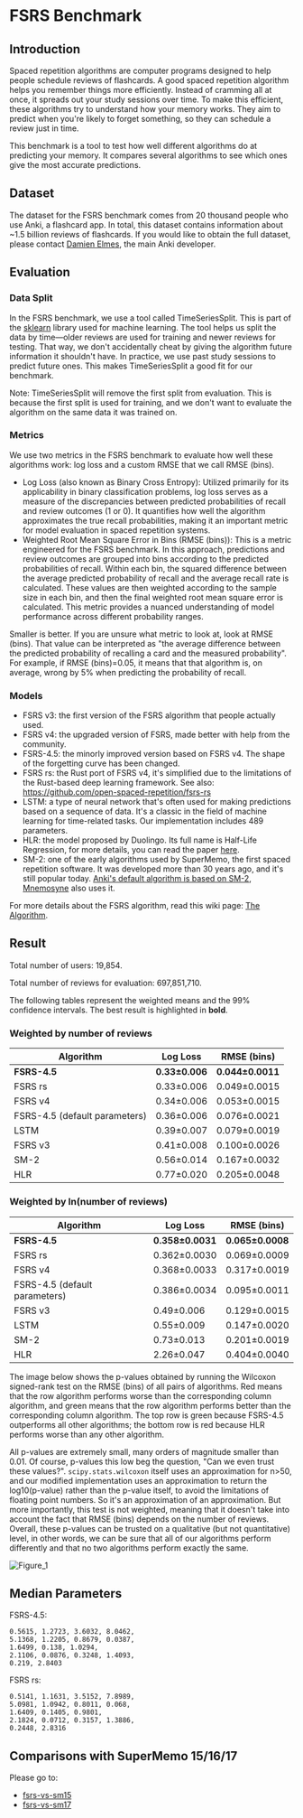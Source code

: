 # FSRS Benchmark

## Introduction

Spaced repetition algorithms are computer programs designed to help people schedule reviews of flashcards. A good spaced repetition algorithm helps you remember things more efficiently. Instead of cramming all at once, it spreads out your study sessions over time. To make this efficient, these algorithms try to understand how your memory works. They aim to predict when you're likely to forget something, so they can schedule a review just in time.

This benchmark is a tool to test how well different algorithms do at predicting your memory. It compares several algorithms to see which ones give the most accurate predictions.

## Dataset

The dataset for the FSRS benchmark comes from 20 thousand people who use Anki, a flashcard app. In total, this dataset contains information about ~1.5 billion reviews of flashcards. If you would like to obtain the full dataset, please contact [Damien Elmes](https://github.com/dae), the main Anki developer.

## Evaluation

### Data Split

In the FSRS benchmark, we use a tool called TimeSeriesSplit. This is part of the [sklearn](https://scikit-learn.org/) library used for machine learning. The tool helps us split the data by time—older reviews are used for training and newer reviews for testing. That way, we don't accidentally cheat by giving the algorithm future information it shouldn't have. In practice, we use past study sessions to predict future ones. This makes TimeSeriesSplit a good fit for our benchmark.

Note: TimeSeriesSplit will remove the first split from evaluation. This is because the first split is used for training, and we don't want to evaluate the algorithm on the same data it was trained on.

### Metrics

We use two metrics in the FSRS benchmark to evaluate how well these algorithms work: log loss and a custom RMSE that we call RMSE (bins).

- Log Loss (also known as Binary Cross Entropy): Utilized primarily for its applicability in binary classification problems, log loss serves as a measure of the discrepancies between predicted probabilities of recall and review outcomes (1 or 0). It quantifies how well the algorithm approximates the true recall probabilities, making it an important metric for model evaluation in spaced repetition systems.
- Weighted Root Mean Square Error in Bins (RMSE (bins)): This is a metric engineered for the FSRS benchmark. In this approach, predictions and review outcomes are grouped into bins according to the predicted probabilities of recall. Within each bin, the squared difference between the average predicted probability of recall and the average recall rate is calculated. These values are then weighted according to the sample size in each bin, and then the final weighted root mean square error is calculated. This metric provides a nuanced understanding of model performance across different probability ranges.

Smaller is better. If you are unsure what metric to look at, look at RMSE (bins). That value can be interpreted as "the average difference between the predicted probability of recalling a card and the measured probability". For example, if RMSE (bins)=0.05, it means that that algorithm is, on average, wrong by 5% when predicting the probability of recall.

### Models

- FSRS v3: the first version of the FSRS algorithm that people actually used.
- FSRS v4: the upgraded version of FSRS, made better with help from the community.
- FSRS-4.5: the minorly improved version based on FSRS v4. The shape of the forgetting curve has been changed.
- FSRS rs: the Rust port of FSRS v4, it's simplified due to the limitations of the Rust-based deep learning framework. See also: https://github.com/open-spaced-repetition/fsrs-rs
- LSTM: a type of neural network that's often used for making predictions based on a sequence of data. It's a classic in the field of machine learning for time-related tasks. Our implementation includes 489 parameters.
- HLR: the model proposed by Duolingo. Its full name is Half-Life Regression, for more details, you can read the paper [here](https://github.com/duolingo/halflife-regression).
- SM-2: one of the early algorithms used by SuperMemo, the first spaced repetition software. It was developed more than 30 years ago, and it's still popular today. [Anki's default algorithm is based on SM-2](https://faqs.ankiweb.net/what-spaced-repetition-algorithm.html), [Mnemosyne](https://mnemosyne-proj.org/principles.php) also uses it.

For more details about the FSRS algorithm, read this wiki page: [The Algorithm](https://github.com/open-spaced-repetition/fsrs4anki/wiki/The-Algorithm).

## Result

Total number of users: 19,854.

Total number of reviews for evaluation: 697,851,710.

The following tables represent the weighted means and the 99% confidence intervals. The best result is highlighted in **bold**.

### Weighted by number of reviews

| Algorithm | Log Loss | RMSE (bins) |
| --- | --- | --- |
| **FSRS-4.5** | **0.33±0.006** | **0.044±0.0011** |
| FSRS rs | 0.33±0.006 | 0.049±0.0015 |
| FSRS v4 | 0.34±0.006 | 0.053±0.0015 |
| FSRS-4.5 (default parameters) | 0.36±0.006 | 0.076±0.0021 |
| LSTM | 0.39±0.007 | 0.079±0.0019 |
| FSRS v3 | 0.41±0.008 | 0.100±0.0026 |
| SM-2 | 0.56±0.014 | 0.167±0.0032 |
| HLR | 0.77±0.020 | 0.205±0.0048 |

### Weighted by ln(number of reviews)

| Algorithm | Log Loss | RMSE (bins) |
| --- | --- | --- |
| **FSRS-4.5** | **0.358±0.0031** | **0.065±0.0008** |
| FSRS rs | 0.362±0.0030 | 0.069±0.0009 |
| FSRS v4 | 0.368±0.0033 | 0.317±0.0019 | 0.076±0.0010 |
| FSRS-4.5 (default parameters) | 0.386±0.0034 | 0.095±0.0011 |
| FSRS v3 | 0.49±0.006 | 0.129±0.0015 |
| LSTM | 0.55±0.009 | 0.147±0.0020 |
| SM-2 | 0.73±0.013 | 0.201±0.0019 |
| HLR | 2.26±0.047 | 0.404±0.0040 |

The image below shows the p-values obtained by running the Wilcoxon signed-rank test on the RMSE (bins) of all pairs of algorithms. Red means that the row algorithm performs worse than the corresponding column algorithm, and green means that the row algorithm performs better than the corresponding column algorithm. The top row is green because FSRS-4.5 outperforms all other algorithms; the bottom row is red because HLR performs worse than any other algorithm.

All p-values are extremely small, many orders of magnitude smaller than 0.01. Of course, p-values this low beg the question, "Can we even trust these values?". `scipy.stats.wilcoxon` itself uses an approximation for n>50, and our modified implementation uses an approximation to return the log10(p-value) rather than the p-value itself, to avoid the limitations of floating point numbers. So it's an approximation of an approximation. But more importantly, this test is not weighted, meaning that it doesn't take into account the fact that RMSE (bins) depends on the number of reviews.
Overall, these p-values can be trusted on a qualitative (but not quantitative) level, in other words, we can be sure that all of our algorithms perform differently and that no two algorithms perform exactly the same.

![Figure_1](https://github.com/Expertium/fsrs-benchmark/assets/83031600/020ff01a-b5f2-4d99-b13d-49c94fd9ef35)

## Median Parameters

FSRS-4.5:

```
0.5615, 1.2723, 3.6032, 8.0462,
5.1368, 1.2205, 0.8679, 0.0387,
1.6499, 0.138, 1.0294,
2.1106, 0.0876, 0.3248, 1.4093,
0.219, 2.8403
```

FSRS rs:

```
0.5141, 1.1631, 3.5152, 7.8989,
5.0981, 1.0942, 0.8011, 0.068,
1.6409, 0.1405, 0.9801,
2.1824, 0.0712, 0.3157, 1.3886,
0.2448, 2.8316
```

## Comparisons with SuperMemo 15/16/17

Please go to:
- [fsrs-vs-sm15](https://github.com/open-spaced-repetition/fsrs-vs-sm15)
- [fsrs-vs-sm17](https://github.com/open-spaced-repetition/fsrs-vs-sm17)
